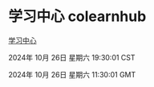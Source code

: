 # 学习中心 colearnhub
[学习中心](http://219.139.197.74:56308/colearnhub/)

2024年 10月 26日 星期六 19:30:01 CST

2024年 10月 26日 星期六 11:30:01 GMT
